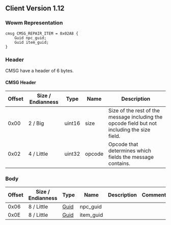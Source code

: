 ## Client Version 1.12

### Wowm Representation
```rust,ignore
cmsg CMSG_REPAIR_ITEM = 0x02A8 {
    Guid npc_guid;
    Guid item_guid;
}
```
### Header

CMSG have a header of 6 bytes.

#### CMSG Header

| Offset | Size / Endianness | Type   | Name   | Description |
| ------ | ----------------- | ------ | ------ | ----------- |
| 0x00   | 2 / Big           | uint16 | size   | Size of the rest of the message including the opcode field but not including the size field.|
| 0x02   | 4 / Little        | uint32 | opcode | Opcode that determines which fields the message contains.|

### Body

| Offset | Size / Endianness | Type | Name | Description | Comment |
| ------ | ----------------- | ---- | ---- | ----------- | ------- |
| 0x06 | 8 / Little | [Guid](../spec/packed-guid.md) | npc_guid |  |  |
| 0x0E | 8 / Little | [Guid](../spec/packed-guid.md) | item_guid |  |  |

